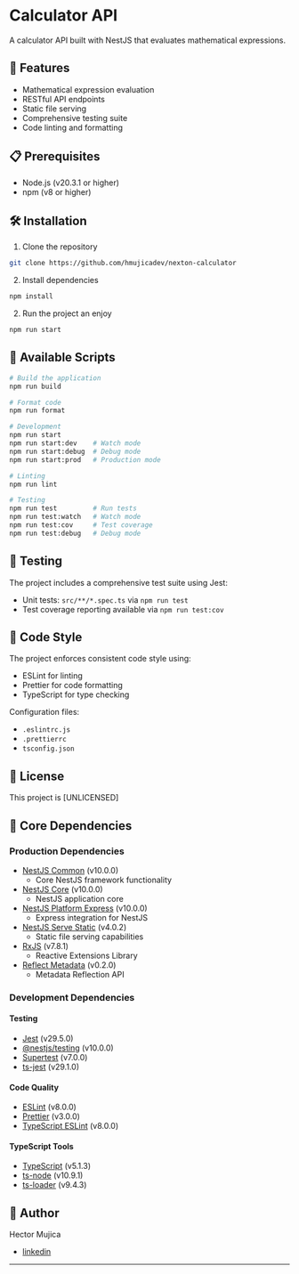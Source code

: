 # Calculator API

A calculator API built with NestJS that evaluates mathematical expressions.

## 🚀 Features

- Mathematical expression evaluation
- RESTful API endpoints
- Static file serving
- Comprehensive testing suite
- Code linting and formatting

## 📋 Prerequisites

- Node.js (v20.3.1 or higher)
- npm (v8 or higher)

## 🛠️ Installation

1. Clone the repository
```bash
git clone https://github.com/hmujicadev/nexton-calculator
```

2. Install dependencies
```bash
npm install
```

2. Run the project an enjoy
```bash
npm run start
```

## 📜 Available Scripts

```bash
# Build the application
npm run build

# Format code
npm run format

# Development
npm run start
npm run start:dev    # Watch mode
npm run start:debug  # Debug mode
npm run start:prod   # Production mode

# Linting
npm run lint

# Testing
npm run test         # Run tests
npm run test:watch   # Watch mode
npm run test:cov     # Test coverage
npm run test:debug   # Debug mode
```

## 🧪 Testing

The project includes a comprehensive test suite using Jest:

- Unit tests: `src/**/*.spec.ts` via `npm run test`
- Test coverage reporting available via `npm run test:cov`

## 📝 Code Style

The project enforces consistent code style using:

- ESLint for linting
- Prettier for code formatting
- TypeScript for type checking

Configuration files:
- `.eslintrc.js`
- `.prettierrc`
- `tsconfig.json`

## 📄 License

This project is [UNLICENSED]

## 🔧 Core Dependencies

### Production Dependencies

- [NestJS Common](https://docs.nestjs.com/) (v10.0.0)
  - Core NestJS framework functionality
- [NestJS Core](https://docs.nestjs.com/) (v10.0.0)
  - NestJS application core
- [NestJS Platform Express](https://docs.nestjs.com/) (v10.0.0)
  - Express integration for NestJS
- [NestJS Serve Static](https://docs.nestjs.com/techniques/serving-static-files) (v4.0.2)
  - Static file serving capabilities
- [RxJS](https://rxjs.dev/) (v7.8.1)
  - Reactive Extensions Library
- [Reflect Metadata](https://github.com/rbuckton/reflect-metadata) (v0.2.0)
  - Metadata Reflection API

### Development Dependencies

#### Testing
- [Jest](https://jestjs.io/) (v29.5.0)
- [@nestjs/testing](https://docs.nestjs.com/fundamentals/testing) (v10.0.0)
- [Supertest](https://github.com/visionmedia/supertest) (v7.0.0)
- [ts-jest](https://kulshekhar.github.io/ts-jest) (v29.1.0)

#### Code Quality
- [ESLint](https://eslint.org/) (v8.0.0)
- [Prettier](https://prettier.io/) (v3.0.0)
- [TypeScript ESLint](https://typescript-eslint.io/) (v8.0.0)

#### TypeScript Tools
- [TypeScript](https://www.typescriptlang.org/) (v5.1.3)
- [ts-node](https://typestrong.org/ts-node/) (v10.9.1)
- [ts-loader](https://github.com/TypeStrong/ts-loader) (v9.4.3)


## 👥 Author

Hector Mujica
- [linkedin](https://www.linkedin.com/in/hmujicadev/)
---
